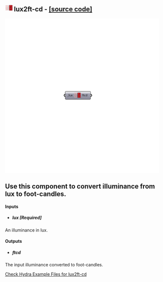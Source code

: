 ## ![](../../images/icons/lux2ft-cd.png) lux2ft-cd - [[source code]](https://github.com/mostaphaRoudsari/ladybug/tree/master/src/Ladybug_lux2ft-cd.py)

![](../../images/components/lux2ft-cd.png)

Use this component to convert illuminance from lux to foot-candles.
 -
 

#### Inputs
* ##### lux [Required]
An illuminance in lux.

#### Outputs
* ##### ftcd
The input illuminance converted to foot-candles.


[Check Hydra Example Files for lux2ft-cd](https://hydrashare.github.io/hydra/index.html?keywords=Ladybug_lux2ft-cd)